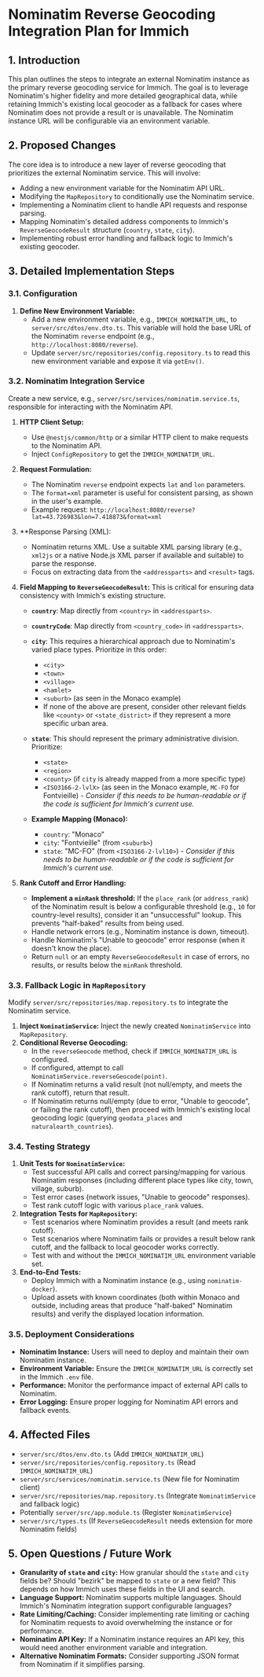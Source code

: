 # Nominatim Reverse Geocoding Integration Plan for Immich

## 1. Introduction

This plan outlines the steps to integrate an external Nominatim instance as the primary reverse geocoding service for Immich. The goal is to leverage Nominatim's higher fidelity and more detailed geographical data, while retaining Immich's existing local geocoder as a fallback for cases where Nominatim does not provide a result or is unavailable. The Nominatim instance URL will be configurable via an environment variable.

## 2. Proposed Changes

The core idea is to introduce a new layer of reverse geocoding that prioritizes the external Nominatim service. This will involve:

*   Adding a new environment variable for the Nominatim API URL.
*   Modifying the `MapRepository` to conditionally use the Nominatim service.
*   Implementing a Nominatim client to handle API requests and response parsing.
*   Mapping Nominatim's detailed address components to Immich's `ReverseGeocodeResult` structure (`country`, `state`, `city`).
*   Implementing robust error handling and fallback logic to Immich's existing geocoder.

## 3. Detailed Implementation Steps

### 3.1. Configuration

1.  **Define New Environment Variable:**
    *   Add a new environment variable, e.g., `IMMICH_NOMINATIM_URL`, to `server/src/dtos/env.dto.ts`. This variable will hold the base URL of the Nominatim `reverse` endpoint (e.g., `http://localhost:8080/reverse`).
    *   Update `server/src/repositories/config.repository.ts` to read this new environment variable and expose it via `getEnv()`.

### 3.2. Nominatim Integration Service

Create a new service, e.g., `server/src/services/nominatim.service.ts`, responsible for interacting with the Nominatim API.

1.  **HTTP Client Setup:**
    *   Use `@nestjs/common/http` or a similar HTTP client to make requests to the Nominatim API.
    *   Inject `ConfigRepository` to get the `IMMICH_NOMINATIM_URL`.

2.  **Request Formulation:**
    *   The Nominatim `reverse` endpoint expects `lat` and `lon` parameters.
    *   The `format=xml` parameter is useful for consistent parsing, as shown in the user's example.
    *   Example request: `http://localhost:8080/reverse?lat=43.726983&lon=7.418873&format=xml`

3.  **Response Parsing (XML):
    *   Nominatim returns XML. Use a suitable XML parsing library (e.g., `xml2js` or a native Node.js XML parser if available and suitable) to parse the response.
    *   Focus on extracting data from the `<addressparts>` and `<result>` tags.

4.  **Field Mapping to `ReverseGeocodeResult`:**
    This is critical for ensuring data consistency with Immich's existing structure.

    *   **`country`**: Map directly from `<country>` in `<addressparts>`.
    *   **`countryCode`**: Map directly from `<country_code>` in `<addressparts>`.
    *   **`city`**: This requires a hierarchical approach due to Nominatim's varied place types. Prioritize in this order:
        *   `<city>`
        *   `<town>`
        *   `<village>`
        *   `<hamlet>`
        *   `<suburb>` (as seen in the Monaco example)
        *   If none of the above are present, consider other relevant fields like `<county>` or `<state_district>` if they represent a more specific urban area.
    *   **`state`**: This should represent the primary administrative division. Prioritize:
        *   `<state>`
        *   `<region>`
        *   `<county>` (if `city` is already mapped from a more specific type)
        *   `<ISO3166-2-lvlX>` (as seen in the Monaco example, `MC-FO` for Fontvieille) - *Consider if this needs to be human-readable or if the code is sufficient for Immich's current use.*

    *   **Example Mapping (Monaco):**
        *   `country`: "Monaco"
        *   `city`: "Fontvieille" (from `<suburb>`)
        *   `state`: "MC-FO" (from `<ISO3166-2-lvl10>`) - *Consider if this needs to be human-readable or if the code is sufficient for Immich's current use.*

5.  **Rank Cutoff and Error Handling:**
    *   **Implement a `minRank` threshold:** If the `place_rank` (or `address_rank`) of the Nominatim result is below a configurable threshold (e.g., `10` for country-level results), consider it an "unsuccessful" lookup. This prevents "half-baked" results from being used.
    *   Handle network errors (e.g., Nominatim instance is down, timeout).
    *   Handle Nominatim's "Unable to geocode" error response (when it doesn't know the place).
    *   Return `null` or an empty `ReverseGeocodeResult` in case of errors, no results, or results below the `minRank` threshold.

### 3.3. Fallback Logic in `MapRepository`

Modify `server/src/repositories/map.repository.ts` to integrate the Nominatim service.

1.  **Inject `NominatimService`:** Inject the newly created `NominatimService` into `MapRepository`.
2.  **Conditional Reverse Geocoding:**
    *   In the `reverseGeocode` method, check if `IMMICH_NOMINATIM_URL` is configured.
    *   If configured, attempt to call `NominatimService.reverseGeocode(point)`.
    *   If Nominatim returns a valid result (not null/empty, and meets the rank cutoff), return that result.
    *   If Nominatim returns null/empty (due to error, "Unable to geocode", or failing the rank cutoff), then proceed with Immich's existing local geocoding logic (querying `geodata_places` and `naturalearth_countries`).

### 3.4. Testing Strategy

1.  **Unit Tests for `NominatimService`:**
    *   Test successful API calls and correct parsing/mapping for various Nominatim responses (including different place types like city, town, village, suburb).
    *   Test error cases (network issues, "Unable to geocode" responses).
    *   Test rank cutoff logic with various `place_rank` values.
2.  **Integration Tests for `MapRepository`:**
    *   Test scenarios where Nominatim provides a result (and meets rank cutoff).
    *   Test scenarios where Nominatim fails or provides a result below rank cutoff, and the fallback to local geocoder works correctly.
    *   Test with and without the `IMMICH_NOMINATIM_URL` environment variable set.
3.  **End-to-End Tests:**
    *   Deploy Immich with a Nominatim instance (e.g., using `nominatim-docker`).
    *   Upload assets with known coordinates (both within Monaco and outside, including areas that produce "half-baked" Nominatim results) and verify the displayed location information.

### 3.5. Deployment Considerations

*   **Nominatim Instance:** Users will need to deploy and maintain their own Nominatim instance.
*   **Environment Variable:** Ensure the `IMMICH_NOMINATIM_URL` is correctly set in the Immich `.env` file.
*   **Performance:** Monitor the performance impact of external API calls to Nominatim.
*   **Error Logging:** Ensure proper logging for Nominatim API errors and fallback events.

## 4. Affected Files

*   `server/src/dtos/env.dto.ts` (Add `IMMICH_NOMINATIM_URL`)
*   `server/src/repositories/config.repository.ts` (Read `IMMICH_NOMINATIM_URL`)
*   `server/src/services/nominatim.service.ts` (New file for Nominatim client)
*   `server/src/repositories/map.repository.ts` (Integrate `NominatimService` and fallback logic)
*   Potentially `server/src/app.module.ts` (Register `NominatimService`)
*   `server/src/types.ts` (If `ReverseGeocodeResult` needs extension for more Nominatim fields)

## 5. Open Questions / Future Work

*   **Granularity of `state` and `city`:** How granular should the `state` and `city` fields be? Should "bezirk" be mapped to `state` or a new field? This depends on how Immich uses these fields in the UI and search.
*   **Language Support:** Nominatim supports multiple languages. Should Immich's Nominatim integration support configurable languages?
*   **Rate Limiting/Caching:** Consider implementing rate limiting or caching for Nominatim requests to avoid overwhelming the instance or for performance.
*   **Nominatim API Key:** If a Nominatim instance requires an API key, this would need another environment variable and integration.
*   **Alternative Nominatim Formats:** Consider supporting JSON format from Nominatim if it simplifies parsing.
